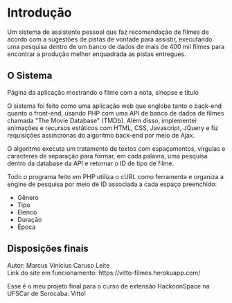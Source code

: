 <h1>Introdução</h1>

Um sistema de assistente pessoal que faz recomendação de filmes de acordo com a sugestões de pistas de vontade para assistir, executando uma pesquisa dentro de um banco de dados de mais de 400 mil filmes para encontrar a produção melhor enquadrada as pistas entregues.


<h2>O Sistema</h2>

Página da aplicação mostrando o filme com a nota, sinopse e título

O sistema foi feito como uma aplicação web que engloba tanto o back-end quanto o front-end, usando PHP com uma API de banco de dados de filmes chamada "The Movie Database" (TMDb). Além disso, implementei animações e recursos estáticos com HTML, CSS, Javascript, JQuery e fiz requisições assíncronas do algoritmo back-end por meio de Ajax.

O algoritmo executa um tratamento de textos com espaçamentos, vírgulas e caracteres de separação para formar, em cada palavra, uma pesquisa dentro da database da API e retornar o ID de tipo de filme.

Todo o programa feito em PHP utiliza o cURL como ferramenta e organiza a engine de pesquisa por meio de ID associada a cada espaço preenchido:

<ul>
    <li>Gênero</li>
    <li>Tipo</li>
    <li>Elenco</li>
    <li>Duração</li>
    <li>Época</li>
</ul>

<h2>Disposições finais</h2>
Autor: Marcus Vinícius Caruso Leite<br>
Link do site em funcionamento: https://vitto-filmes.herokuapp.com/

Esse é o meu projeto final para o curso de extensão HackoonSpace na UFSCar de Sorocaba: Vitto!
